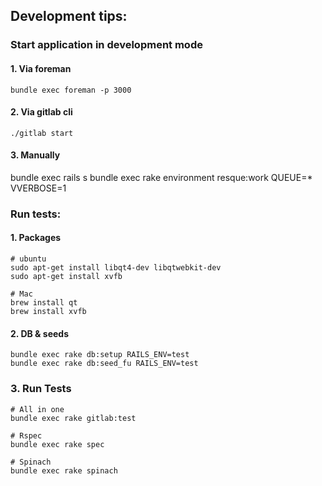 ## Development tips: 

### Start application in development mode

#### 1. Via foreman 

    bundle exec foreman -p 3000

#### 2. Via gitlab cli

    ./gitlab start

#### 3. Manually

   bundle exec rails s
   bundle exec rake environment resque:work QUEUE=* VVERBOSE=1


### Run tests: 
 
#### 1. Packages

    # ubuntu
    sudo apt-get install libqt4-dev libqtwebkit-dev
    sudo apt-get install xvfb
   
    # Mac 
    brew install qt
    brew install xvfb

#### 2. DB & seeds

    bundle exec rake db:setup RAILS_ENV=test
    bundle exec rake db:seed_fu RAILS_ENV=test

###  3. Run Tests

    # All in one
    bundle exec rake gitlab:test
    
    # Rspec 
    bundle exec rake spec
    
    # Spinach
    bundle exec rake spinach
